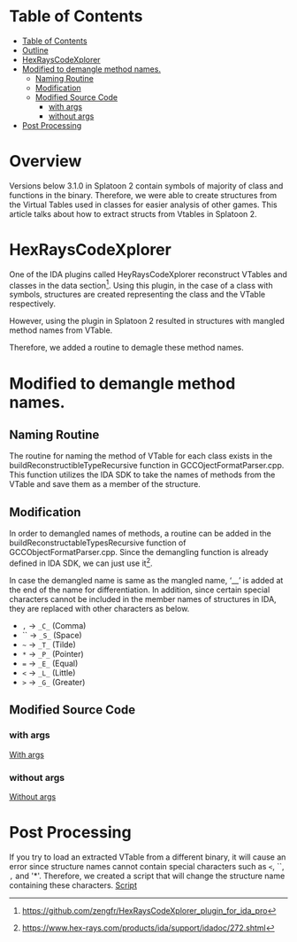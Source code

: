 # Table of Contents
- [Table of Contents](#table-of-contents)
- [Outline](#outline)
- [HexRaysCodeXplorer](#hexrayscodexplorer)
- [Modified to demangle method names.](#modified-to-demangle-method-names)
  - [Naming Routine](#naming-routine)
  - [Modification](#modification)
  - [Modified Source Code](#modified-source-code)
    - [with args](#with-args)
    - [without args](#without-args)
- [Post Processing](#post-processing)


# Overview

Versions below 3.1.0 in Splatoon 2 contain symbols of majority of class and functions in the binary. Therefore, we were able to create structures from the Virtual Tables used in classes for easier analysis of other games. This article talks about how to extract structs from Vtables in Splatoon 2.

# HexRaysCodeXplorer

One of the IDA plugins called HeyRaysCodeXplorer reconstruct VTables and classes in the data section[^1]. Using this plugin, in the case of a class with symbols, structures are created representing the class and the VTable respectively.

However, using the plugin in Splatoon 2 resulted in structures with mangled method names from VTable.

Therefore, we added a routine to demagle these method names. 

# Modified to demangle method names.

## Naming Routine

The routine for naming the method of VTable for each class exists in the buildReconstructibleTypeRecursive function in GCCOjectFormatParser.cpp. This function utilizes the IDA SDK to take the names of methods from the VTable and save them as a member of the structure.


## Modification

In order to demangled names of methods, a routine can be added in the buildReconstructableTypesRecursive function of GCCObjectFormatParser.cpp. Since the demangling function is already defined in IDA SDK, we can just use it[^2].

In case the demangled name is same as the mangled name, ‘__’ is added at the end of the name for differentiation. In addition, since certain special characters cannot be included in the member names of structures in IDA, they are replaced with other characters as below. 


- `,` → `_C_` (Comma)
- `` → `_S_` (Space)
- `~` → `_T_` (Tilde)
- `*` → `_P_` (Pointer)
- `=` → `_E_` (Equal)
- `<` → `_L_` (Little)
- `>` → `_G_` (Greater)

## Modified Source Code

### with args

[With args](./src/with_args/)

### without args

[Without args](./src/without_args/)

# Post Processing

If you try to load an extracted VTable from a different binary, it will cause an error since structure names cannot contain special characters such as `<`, ``, `,` and '*'. Therefore, we created a script that will change the structure name containing these characters. 
[Script](./src/post_process.py)

[^1]:https://github.com/zengfr/HexRaysCodeXplorer_plugin_for_ida_pro
[^2]: https://www.hex-rays.com/products/ida/support/idadoc/272.shtml
